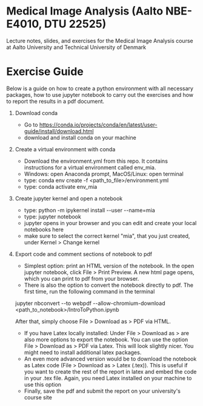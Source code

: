 # Medical Image Analysis (Aalto NBE-E4010, DTU 22525)
Lecture notes, slides, and exercises for the Medical Image Analysis course at Aalto University and Technical University of Denmark



# Exercise Guide
Below is a guide on how to create a python environment with all necessary packages, how to use jupyter notebook to carry out the exercises and how to report the results in a pdf document.

1. Download conda
     - Go to https://conda.io/projects/conda/en/latest/user-guide/install/download.html
     - download and install conda on your machine
3. Create a virtual environment with conda
     - Download the environment.yml from this repo. It contains instructions for a virtual environment called env_mia.
     - Windows: open Anaconda prompt, MacOS/Linux: open terminal
     - type: conda env create -f <path_to_file>/environment.yml
     - type: conda activate env_mia
5. Create jupyter kernel and open a notebook
     - type: python -m ipykernel install --user --name=mia
     - type: jupyter notebook
     - jupyter opens in your browser and you can edit and create your local notebooks here
     - make sure to select the correct kernel "mia", that you just created, under Kernel > Change kernel
7. Export code and comment sections of notebook to pdf
     - Simplest option: print an HTML version of the notebook. In the open jupyter notebook, click File > Print Preview. A new html page opens, which you can print to pdf from your browser.
     - There is also the option to convert the notebook directly to pdf. The first time, run the following command in the terminal

     jupyter nbconvert --to webpdf --allow-chromium-download <path_to_notebook>/IntroToPython.ipynb

     After that, simply choose File > Download as > PDF via HTML.
     - If you have Latex locally installed: Under File > Download as > are also more options to export the notebook. You can use the option File > Download as > PDF via Latex. This will look slightly nicer. You might need to install additional latex packages.
     - An even more advanced version would be to download the notebook as Latex code (File > Download as > Latex (.tex)). This is useful if you want to create the rest of the report in latex and embed the code in your .tex file. Again, you need Latex installed on your machine to use this option
     - Finally, save the pdf and submit the report on your university's course site
